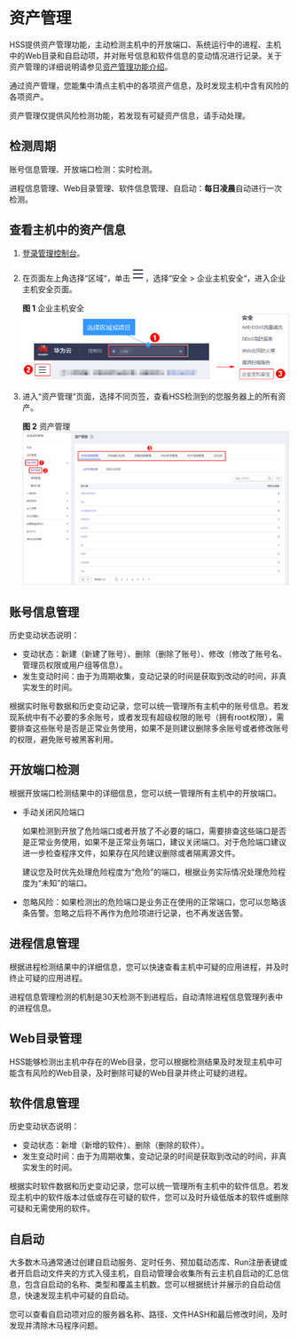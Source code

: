 # 资产管理<a name="hss_01_0138"></a>

HSS提供资产管理功能，主动检测主机中的开放端口、系统运行中的进程、主机中的Web目录和自启动项，并对账号信息和软件信息的变动情况进行记录。关于资产管理的详细说明请参见[资产管理功能介绍](https://support.huaweicloud.com/productdesc-hss/hss_01_0010.html#section0)。

通过资产管理，您能集中清点主机中的各项资产信息，及时发现主机中含有风险的各项资产。

资产管理仅提供风险检测功能，若发现有可疑资产信息，请手动处理。

## 检测周期<a name="section4301133313120"></a>

账号信息管理、开放端口检测：实时检测。

进程信息管理、Web目录管理、软件信息管理、自启动：**每日凌晨**自动进行一次检测。

## 查看主机中的资产信息<a name="section1994061414584"></a>

1.  [登录管理控制台](https://console.huaweicloud.com)。
2.  在页面左上角选择“区域“，单击![](figures/icon-servicelist.png)，选择“安全  \>  企业主机安全“，进入企业主机安全页面。

    **图 1**  企业主机安全<a name="hss_01_0229_fig1855613765114"></a>  
    ![](figures/企业主机安全.png "企业主机安全")

3.  进入“资产管理“页面，选择不同页签，查看HSS检测到的您服务器上的所有资产。

    **图 2**  资产管理<a name="fig06833531713"></a>  
    ![](figures/资产管理.png "资产管理")


## 账号信息管理<a name="section96641643103820"></a>

历史变动状态说明：

-   变动状态：新建（新建了账号）、删除（删除了账号）、修改（修改了账号名、管理员权限或用户组等信息）。
-   发生变动时间：由于为周期收集，变动记录的时间是获取到改动的时间，非真实发生的时间。

根据实时账号数据和历史变动记录，您可以统一管理所有主机中的账号信息。若发现系统中有不必要的多余账号，或者发现有超级权限的账号（拥有root权限），需要排查这些账号是否是正常业务使用，如果不是则建议删除多余账号或者修改账号的权限，避免账号被黑客利用。

## 开放端口检测<a name="section2240198105516"></a>

根据开放端口检测结果中的详细信息，您可以统一管理所有主机中的开放端口。

-   手动关闭风险端口

    如果检测到开放了危险端口或者开放了不必要的端口，需要排查这些端口是否是正常业务使用，如果不是正常业务端口，建议关闭端口。对于危险端口建议进一步检查程序文件，如果存在风险建议删除或者隔离源文件。

    建议您及时优先处理危险程度为“危险”的端口，根据业务实际情况处理危险程度为“未知”的端口。

-   忽略风险：如果检测出的危险端口是业务正在使用的正常端口，您可以忽略该条告警。忽略之后将不再作为危险项进行记录，也不再发送告警。

## 进程信息管理<a name="section52941959183811"></a>

根据进程检测结果中的详细信息，您可以快速查看主机中可疑的应用进程，并及时终止可疑的应用进程。

进程信息管理检测的机制是30天检测不到进程后，自动清除进程信息管理列表中的进程信息。

## Web目录管理<a name="section1290321516396"></a>

HSS能够检测出主机中存在的Web目录，您可以根据检测结果及时发现主机中可能含有风险的Web目录，及时删除可疑的Web目录并终止可疑的进程。

## 软件信息管理<a name="section5964219203914"></a>

历史变动状态说明：

-   变动状态：新增（新增的软件）、删除（删除的软件）。
-   发生变动时间：由于为周期收集，变动记录的时间是获取到改动的时间，非真实发生的时间。

根据实时软件数据和历史变动记录，您可以统一管理所有主机中的软件信息。若发现主机中的软件版本过低或存在可疑的软件，您可以及时升级低版本的软件或删除可疑和无需使用的软件。

## 自启动<a name="section964916436136"></a>

大多数木马通常通过创建自启动服务、定时任务、预加载动态库、Run注册表键或者开启启动文件夹的方式入侵主机，自启动管理会收集所有云主机自启动的汇总信息，包含自启动的名称、类型和覆盖主机数。您可以根据统计并展示的自启动信息，快速发现主机中可疑的自启动。

您可以查看自启动项对应的服务器名称、路径、文件HASH和最后修改时间，及时发现并清除木马程序问题。

